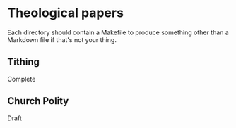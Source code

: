 Theological papers
==================

Each directory should contain a Makefile to produce something other than a
Markdown file if that's not your thing.

Tithing
-------

Complete

Church Polity
-------------

Draft
